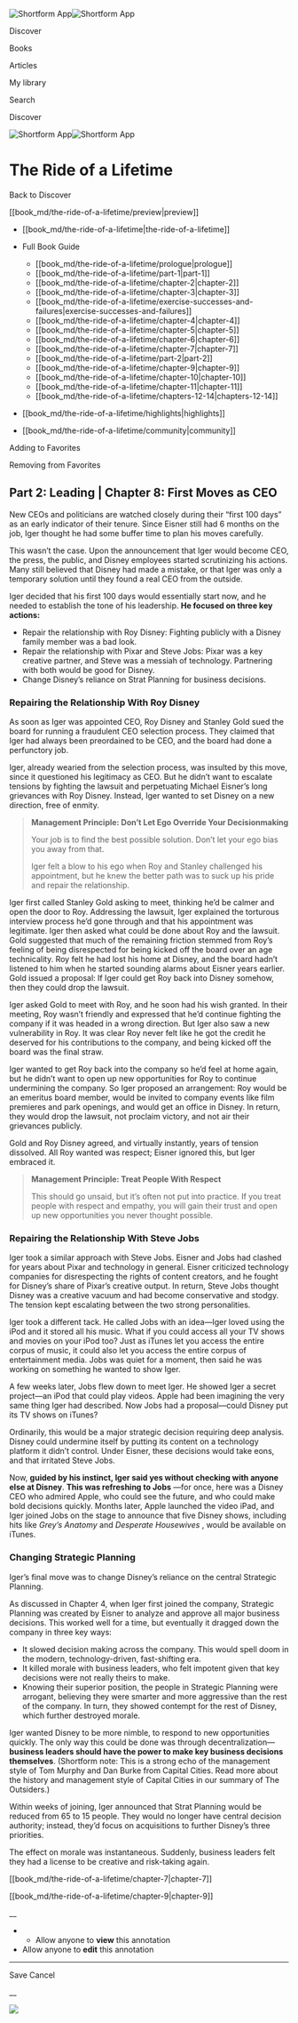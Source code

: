 ![Shortform App](/img/logo.36a2399e.svg)![Shortform App](/img/logo-dark.70c1b072.svg)

Discover

Books

Articles

My library

Search

Discover

![Shortform App](/img/logo.36a2399e.svg)![Shortform App](/img/logo-dark.70c1b072.svg)

# The Ride of a Lifetime

Back to Discover

[[book_md/the-ride-of-a-lifetime/preview|preview]]

  * [[book_md/the-ride-of-a-lifetime|the-ride-of-a-lifetime]]
  * Full Book Guide

    * [[book_md/the-ride-of-a-lifetime/prologue|prologue]]
    * [[book_md/the-ride-of-a-lifetime/part-1|part-1]]
    * [[book_md/the-ride-of-a-lifetime/chapter-2|chapter-2]]
    * [[book_md/the-ride-of-a-lifetime/chapter-3|chapter-3]]
    * [[book_md/the-ride-of-a-lifetime/exercise-successes-and-failures|exercise-successes-and-failures]]
    * [[book_md/the-ride-of-a-lifetime/chapter-4|chapter-4]]
    * [[book_md/the-ride-of-a-lifetime/chapter-5|chapter-5]]
    * [[book_md/the-ride-of-a-lifetime/chapter-6|chapter-6]]
    * [[book_md/the-ride-of-a-lifetime/chapter-7|chapter-7]]
    * [[book_md/the-ride-of-a-lifetime/part-2|part-2]]
    * [[book_md/the-ride-of-a-lifetime/chapter-9|chapter-9]]
    * [[book_md/the-ride-of-a-lifetime/chapter-10|chapter-10]]
    * [[book_md/the-ride-of-a-lifetime/chapter-11|chapter-11]]
    * [[book_md/the-ride-of-a-lifetime/chapters-12-14|chapters-12-14]]
  * [[book_md/the-ride-of-a-lifetime/highlights|highlights]]
  * [[book_md/the-ride-of-a-lifetime/community|community]]



Adding to Favorites 

Removing from Favorites 

## Part 2: Leading | Chapter 8: First Moves as CEO

New CEOs and politicians are watched closely during their “first 100 days” as an early indicator of their tenure. Since Eisner still had 6 months on the job, Iger thought he had some buffer time to plan his moves carefully.

This wasn’t the case. Upon the announcement that Iger would become CEO, the press, the public, and Disney employees started scrutinizing his actions. Many still believed that Disney had made a mistake, or that Iger was only a temporary solution until they found a real CEO from the outside.

Iger decided that his first 100 days would essentially start now, and he needed to establish the tone of his leadership. **He focused on three key actions:**

  * Repair the relationship with Roy Disney: Fighting publicly with a Disney family member was a bad look.
  * Repair the relationship with Pixar and Steve Jobs: Pixar was a key creative partner, and Steve was a messiah of technology. Partnering with both would be good for Disney.
  * Change Disney’s reliance on Strat Planning for business decisions.



### Repairing the Relationship With Roy Disney

As soon as Iger was appointed CEO, Roy Disney and Stanley Gold sued the board for running a fraudulent CEO selection process. They claimed that Iger had always been preordained to be CEO, and the board had done a perfunctory job.

Iger, already wearied from the selection process, was insulted by this move, since it questioned his legitimacy as CEO. But he didn’t want to escalate tensions by fighting the lawsuit and perpetuating Michael Eisner’s long grievances with Roy Disney. Instead, Iger wanted to set Disney on a new direction, free of enmity.

> **Management Principle: Don’t Let Ego Override Your Decisionmaking**
> 
> Your job is to find the best possible solution. Don’t let your ego bias you away from that.
> 
> Iger felt a blow to his ego when Roy and Stanley challenged his appointment, but he knew the better path was to suck up his pride and repair the relationship.

Iger first called Stanley Gold asking to meet, thinking he’d be calmer and open the door to Roy. Addressing the lawsuit, Iger explained the torturous interview process he’d gone through and that his appointment was legitimate. Iger then asked what could be done about Roy and the lawsuit. Gold suggested that much of the remaining friction stemmed from Roy’s feeling of being disrespected for being kicked off the board over an age technicality. Roy felt he had lost his home at Disney, and the board hadn’t listened to him when he started sounding alarms about Eisner years earlier. Gold issued a proposal: If Iger could get Roy back into Disney somehow, then they could drop the lawsuit.

Iger asked Gold to meet with Roy, and he soon had his wish granted. In their meeting, Roy wasn’t friendly and expressed that he’d continue fighting the company if it was headed in a wrong direction. But Iger also saw a new vulnerability in Roy. It was clear Roy never felt like he got the credit he deserved for his contributions to the company, and being kicked off the board was the final straw.

Iger wanted to get Roy back into the company so he’d feel at home again, but he didn’t want to open up new opportunities for Roy to continue undermining the company. So Iger proposed an arrangement: Roy would be an emeritus board member, would be invited to company events like film premieres and park openings, and would get an office in Disney. In return, they would drop the lawsuit, not proclaim victory, and not air their grievances publicly.

Gold and Roy Disney agreed, and virtually instantly, years of tension dissolved. All Roy wanted was respect; Eisner ignored this, but Iger embraced it.

> **Management Principle: Treat People With Respect**
> 
> This should go unsaid, but it’s often not put into practice. If you treat people with respect and empathy, you will gain their trust and open up new opportunities you never thought possible.

### Repairing the Relationship With Steve Jobs

Iger took a similar approach with Steve Jobs. Eisner and Jobs had clashed for years about Pixar and technology in general. Eisner criticized technology companies for disrespecting the rights of content creators, and he fought for Disney’s share of Pixar’s creative output. In return, Steve Jobs thought Disney was a creative vacuum and had become conservative and stodgy. The tension kept escalating between the two strong personalities.

Iger took a different tack. He called Jobs with an idea—Iger loved using the iPod and it stored all his music. What if you could access all your TV shows and movies on your iPod too? Just as iTunes let you access the entire corpus of music, it could also let you access the entire corpus of entertainment media. Jobs was quiet for a moment, then said he was working on something he wanted to show Iger.

A few weeks later, Jobs flew down to meet Iger. He showed Iger a secret project—an iPod that could play videos. Apple had been imagining the very same thing Iger had described. Now Jobs had a proposal—could Disney put its TV shows on iTunes?

Ordinarily, this would be a major strategic decision requiring deep analysis. Disney could undermine itself by putting its content on a technology platform it didn’t control. Under Eisner, these decisions would take eons, and that irritated Steve Jobs.

Now, **guided by his instinct, Iger said yes without checking with anyone else at Disney**. **This was refreshing to Jobs** —for once, here was a Disney CEO who admired Apple, who could see the future, and who could make bold decisions quickly. Months later, Apple launched the video iPad, and Iger joined Jobs on the stage to announce that five Disney shows, including hits like _Grey’s Anatomy_ and _Desperate Housewives_ , would be available on iTunes.

### Changing Strategic Planning

Iger’s final move was to change Disney’s reliance on the central Strategic Planning.

As discussed in Chapter 4, when Iger first joined the company, Strategic Planning was created by Eisner to analyze and approve all major business decisions. This worked well for a time, but eventually it dragged down the company in three key ways:

  * It slowed decision making across the company. This would spell doom in the modern, technology-driven, fast-shifting era.
  * It killed morale with business leaders, who felt impotent given that key decisions were not really theirs to make. 
  * Knowing their superior position, the people in Strategic Planning were arrogant, believing they were smarter and more aggressive than the rest of the company. In turn, they showed contempt for the rest of Disney, which further destroyed morale.



Iger wanted Disney to be more nimble, to respond to new opportunities quickly. The only way this could be done was through decentralization—**business leaders should have the power to make key business decisions themselves**. (Shortform note: This is a strong echo of the management style of Tom Murphy and Dan Burke from Capital Cities. Read more about the history and management style of Capital Cities in our summary of The Outsiders.)

Within weeks of joining, Iger announced that Strat Planning would be reduced from 65 to 15 people. They would no longer have central decision authority; instead, they’d focus on acquisitions to further Disney’s three priorities.

The effect on morale was instantaneous. Suddenly, business leaders felt they had a license to be creative and risk-taking again.

[[book_md/the-ride-of-a-lifetime/chapter-7|chapter-7]]

[[book_md/the-ride-of-a-lifetime/chapter-9|chapter-9]]

__

  *   * Allow anyone to **view** this annotation
  * Allow anyone to **edit** this annotation



* * *

Save Cancel

__




![](https://bat.bing.com/action/0?ti=56018282&Ver=2&mid=554589c0-9d5f-487a-8a00-698c30a6cbbb&sid=1711133063fa11eebdec89a8b8ae3bbc&vid=171147a063fa11eea7440fcfeb230d96&vids=0&msclkid=N&pi=0&lg=en-US&sw=800&sh=600&sc=24&nwd=1&tl=Shortform%20%7C%20The%20Ride%20of%20a%20Lifetime&p=https%3A%2F%2Fwww.shortform.com%2Fapp%2Fbook%2Fthe-ride-of-a-lifetime%2Fpart-2&r=&lt=370&evt=pageLoad&sv=1&rn=819297)

